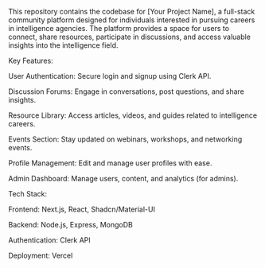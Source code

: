 This repository contains the codebase for [Your Project Name], a full-stack community platform designed for individuals interested in pursuing careers in intelligence agencies. The platform provides a space for users to connect, share resources, participate in discussions, and access valuable insights into the intelligence field.

Key Features:

User Authentication: Secure login and signup using Clerk API.

Discussion Forums: Engage in conversations, post questions, and share insights.

Resource Library: Access articles, videos, and guides related to intelligence careers.

Events Section: Stay updated on webinars, workshops, and networking events.

Profile Management: Edit and manage user profiles with ease.

Admin Dashboard: Manage users, content, and analytics (for admins).

Tech Stack:

Frontend: Next.js, React, Shadcn/Material-UI

Backend: Node.js, Express, MongoDB

Authentication: Clerk API

Deployment: Vercel

